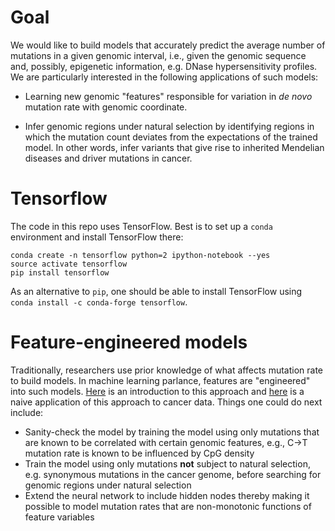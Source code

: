 # Goal 

We would like to build models that accurately predict the average number of mutations in a given genomic interval, i.e., given the genomic sequence and, possibly, epigenetic information, 
e.g. DNase hypersensitivity profiles. We are particularly interested in the following applications of such models: 

* Learning new genomic "features" responsible for variation in *de novo* mutation rate with genomic coordinate. 

* Infer genomic regions under natural selection by identifying regions in which the mutation count deviates 
from the expectations of the trained model. In other words, infer variants that give rise to inherited Mendelian diseases and driver mutations in cancer.

# Tensorflow 

The code in this repo uses TensorFlow. Best is to set up a `conda` environment and install TensorFlow there: 

```
conda create -n tensorflow python=2 ipython-notebook --yes
source activate tensorflow 
pip install tensorflow
```

As an alternative to `pip`, one should be able to install TensorFlow using `conda install -c conda-forge tensorflow`.

# Feature-engineered models 

Traditionally, researchers use prior knowledge of what affects mutation rate to build models. In machine learning parlance, features are "engineered" into such models. 
[Here](http://nbviewer.jupyter.org/github/petermchale/modeling_mutation_counts_using_neural_networks/blob/master/engineer_features/model/model.ipynb) is an introduction 
to this approach
and [here](http://nbviewer.jupyter.org/github/petermchale/modeling_mutation_counts_using_neural_networks/blob/master/engineer_features/data/analysis.ipynb) 
is a naive application of this approach to cancer data. Things one could do next include: 

* Sanity-check the model by training the model using only mutations that are known to be correlated with certain genomic features, e.g., C->T mutation rate 
is known to be influenced by CpG density  
* Train the model using only mutations **not** subject to natural selection, e.g. synonymous mutations in the cancer genome, before searching for genomic regions under natural selection
* Extend the neural network to include hidden nodes thereby making it possible to model mutation rates that are non-monotonic functions of feature variables
